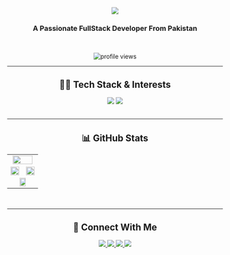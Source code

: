 <h1 align="center">
  <img src="https://readme-typing-svg.herokuapp.com/?font=Righteous&color=15F7F5&random=falsesize=35&center=true&vCenter=true&width=500&height=70&duration=2000&lines=Hi+There!+👋;+I'm+Safa+Maqbool+👩🏻‍💻;" />
</h1>

<h3 align="center">A Passionate FullStack Developer From Pakistan</h3>

<br/>

<!-- Profile Views just under intro -->
<p align="center">
  <img src="https://komarev.com/ghpvc/?username=SafaMaqbool&style=for-the-badge&color=FEC8D8&label=Profile+Views" alt="profile views" />
</p>

<hr/>

<h2 align="center">👩‍💻 Tech Stack & Interests</h2>

<div align="center">
  <img src="https://skillicons.dev/icons?i=react,javascript,express,nodejs,vscode,github,tailwind,git" />
  <img src="https://skillicons.dev/icons?i=css,bootstrap,html,mongodb,mysql,docker,cypress" />
</div>

<br/>
<hr/>

<h2 align="center">📊 GitHub Stats</h2>

<div align="center">
  <table>
    <tr>
      <td align="center" colspan="2">
        <img src="https://github-profile-summary-cards.vercel.app/api/cards/profile-details?username=SafaMaqbool&theme=tokyonight" width="90%" />
      </td>
    </tr>
    <tr>
      <td align="center">
        <img src="https://github-readme-streak-stats.herokuapp.com?user=SafaMaqbool&theme=tokyonight&hide_border=false&border_radius=12" width="100%" />
      </td>
      <td align="center">
        <img src="https://github-readme-stats.vercel.app/api?username=SafaMaqbool&show_icons=true&theme=tokyonight&hide_border=false&border_radius=12" width="100%" />
      </td>
    </tr>
    <tr>
      <td align="center" colspan="2">
        <img src="https://github-readme-stats.vercel.app/api/top-langs/?username=SafaMaqbool&layout=donut&theme=tokyonight&hide_border=false&border_radius=12" width="50%" />
      </td>
    </tr>
  </table>
</div>

<br/>
<hr/>

<!-- Footer: Connect With Me -->
<h2 align="center">🤝 Connect With Me</h2>

<div align="center">
  <a href="mailto:s.maq.basha@gmail.com">
    <img src="https://img.shields.io/badge/Gmail-D14836?style=for-the-badge&logo=gmail&logoColor=white" />
  </a>
  <a href="https://www.linkedin.com/in/safamaqbool/">
    <img src="https://img.shields.io/badge/LinkedIn-0077B5?style=for-the-badge&logo=linkedin&logoColor=white" />
  </a>
  <a href="https://www.instagram.com/safamaqbool_official/">
    <img src="https://img.shields.io/badge/Instagram-E4405F?style=for-the-badge&logo=instagram&logoColor=white" />
  </a>
  <a href="https://www.threads.com/@safamaqbool_official?xmt=AQF0Wa1xnjXxqQfCi3mipGWdF4IBgy2PtphCGKvc7">
    <img src="https://img.shields.io/badge/Threads-000000?style=for-the-badge&logo=threads&logoColor=white" />
  </a>
</div>

<br/>
